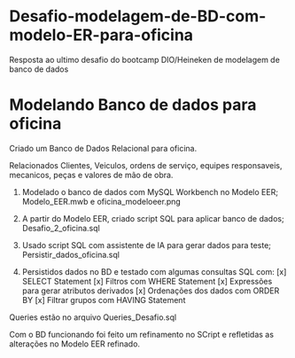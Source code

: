 # Desafio-modelagem-de-BD-com-modelo-ER-para-oficina
Resposta ao ultimo desafio do bootcamp DIO/Heineken de modelagem de banco de dados

# Modelando Banco de dados para oficina 

Criado um Banco de Dados Relacional para oficina.

Relacionados Clientes, Veiculos, ordens de serviço, equipes responsaveis, mecanicos, peças e valores de mão de obra.

1. Modelado o banco de dados com MySQL Workbench no Modelo EER;
	Modelo_EER.mwb e oficina_modeloeer.png

2. A partir do Modelo EER, criado script SQL para aplicar banco de dados;
	Desafio_2_oficina.sql

3. Usado script SQL com assistente de IA para gerar dados para teste;
	Persistir_dados_oficina.sql

4. Persistidos dados no BD e testado com algumas consultas SQL com: 
[x] SELECT Statement
[x] Filtros com WHERE Statement
[x] Expressões para gerar atributos derivados
[x] Ordenações dos dados com ORDER BY
[x] Filtrar grupos com HAVING Statement

Queries estão no arquivo Queries_Desafio.sql

 Com o BD funcionando foi feito um refinamento no SCript e refletidas as alterações no Modelo  EER refinado.



